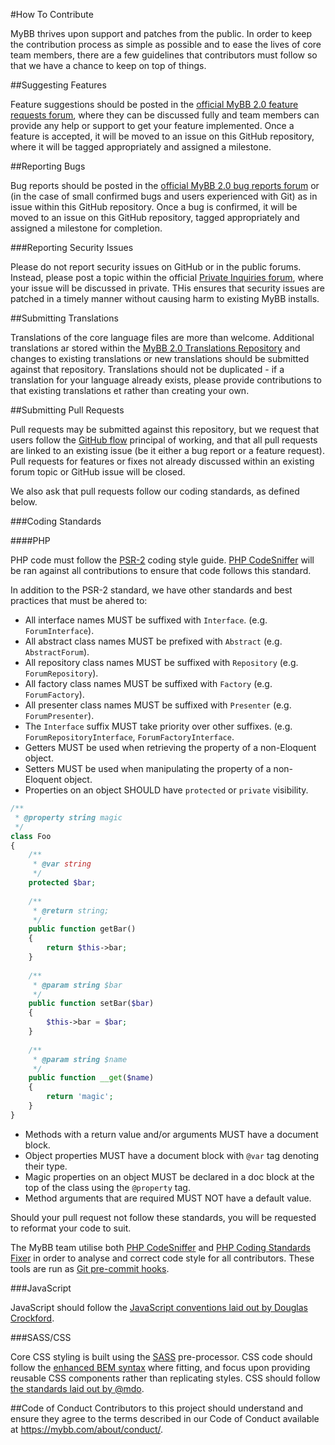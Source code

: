 #How To Contribute

MyBB thrives upon support and patches from the public. In order to keep the contribution process as simple as possible and to ease the lives of core team members, there are a few guidelines that contributors must follow so that we have a chance to keep on top of things.

##Suggesting Features

Feature suggestions should be posted in the [official MyBB 2.0 feature requests forum](http://community.mybb.com/forum-152.html), where they can be discussed fully and team members can provide any help or support to get your feature implemented. Once a feature is accepted, it will be moved to an issue on this GitHub repository, where it will be tagged appropriately and assigned a milestone.

##Reporting Bugs

Bug reports should be posted in the [official MyBB 2.0 bug reports forum](http://community.mybb.com/forum-166.html) or (in the case of small confirmed bugs and users experienced with Git) as in issue within this GitHub repository. Once a bug is confirmed, it will be moved to an issue on this GitHub repository, tagged appropriately and assigned a milestone for completion.

###Reporting Security Issues

Please do not report security issues on GitHub or in the public forums. Instead, please post a topic within the official [Private Inquiries forum](http://community.mybb.com/forum-135.html), where your issue will be discussed in private. THis ensures that security issues are patched in a timely manner without causing harm to existing MyBB installs.

##Submitting Translations

Translations of the core language files are more than welcome. Additional translations ar stored within the [MyBB 2.0 Translations Repository](#TODO) and changes to existing translations or new translations should be submitted against that repository. Translations should not be duplicated - if a translation for your language already exists, please provide contributions to that existing translations et rather than creating your own.

##Submitting Pull Requests

Pull requests may be submitted against this repository, but we request that users follow the [GitHub flow](https://guides.github.com/introduction/flow/) principal of working, and that all pull requests are linked to an existing issue (be it either a bug report or a feature request). Pull requests for features or fixes not already discussed within an existing forum topic or GitHub issue will be closed.

We also ask that pull requests follow our coding standards, as defined below.

###Coding Standards

####PHP

PHP code must follow the [PSR-2](http://www.php-fig.org/psr/psr-2/) coding style guide. [PHP CodeSniffer](https://github.com/squizlabs/PHP_CodeSniffer) will be ran against all contributions to ensure that code follows this standard. 

In addition to the PSR-2 standard, we have other standards and best practices that must be ahered to:

- All interface names MUST be suffixed with `Interface`. (e.g. `ForumInterface`).
- All abstract class names MUST be prefixed with `Abstract` (e.g. `AbstractForum`).
- All repository class names MUST be suffixed with `Repository` (e.g. `ForumRepository`).
- All factory class names MUST be suffixed with `Factory` (e.g. `ForumFactory`).
- All presenter class names MUST be suffixed with `Presenter` (e.g. `ForumPresenter`).
- The `Interface` suffix MUST take priority over other suffixes. (e.g. `ForumRepositoryInterface`, `ForumFactoryInterface`.
- Getters MUST be used when retrieving the property of a non-Eloquent object.
- Setters MUST be used when manipulating the property of a non-Eloquent object.
- Properties on an object SHOULD have `protected` or `private` visibility.

```php
/**
 * @property string magic
 */
class Foo
{
    /**
     * @var string
     */
    protected $bar;
    
    /**
     * @return string;
     */
    public function getBar()
    {
        return $this->bar;
    }
    
    /**
     * @param string $bar
     */
    public function setBar($bar)
    {
        $this->bar = $bar;
    }
    
    /**
     * @param string $name
     */
    public function __get($name)
    {
        return 'magic';
    }
}
```

- Methods with a return value and/or arguments MUST have a document block.
- Object properties MUST have a document block with `@var` tag denoting their type.
- Magic properties on an object MUST be declared in a doc block at the top of the class using the `@property` tag.
- Method arguments that are required MUST NOT have a default value.

Should your pull request not follow these standards, you will be requested to reformat your code to suit.

The MyBB team utilise both [PHP CodeSniffer](https://github.com/squizlabs/PHP_CodeSniffer) and [PHP Coding Standards Fixer](https://github.com/FriendsOfPHP/PHP-CS-Fixer) in order to analyse and correct code style for all contributors. These tools are run as [Git pre-commit hooks](http://git-scm.com/book/en/v2/Customizing-Git-Git-Hooks).

###JavaScript

JavaScript should follow the [JavaScript conventions laid out by Douglas Crockford](http://javascript.crockford.com/code.html).

###SASS/CSS

Core CSS styling is built using the [SASS](http://sass-lang.com) pre-processor. CSS code should follow the [enhanced BEM syntax](http://csswizardry.com/2013/01/mindbemding-getting-your-head-round-bem-syntax/) where fitting, and focus upon providing reusable CSS components rather than replicating styles. CSS should follow [the standards laid out by @mdo](http://codeguide.co/#css).

##Code of Conduct
Contributors to this project should understand and ensure they agree to the terms described in our Code of Conduct available at https://mybb.com/about/conduct/.
